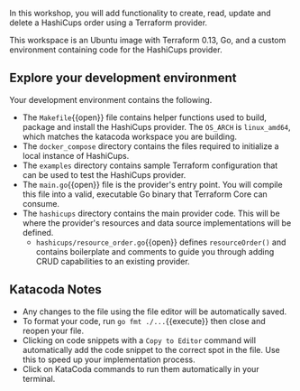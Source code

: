 In this workshop, you will add functionality to create, read, update and delete a HashiCups order using a Terraform provider.

This workspace is an Ubuntu image with Terraform 0.13, Go, and a custom environment containing code for the HashiCups provider.

## Explore your development environment

Your development environment contains the following.

- The `Makefile`{{open}} file contains helper functions used to build, package and install the HashiCups provider. The `OS_ARCH` is `linux_amd64`, which matches the katacoda workspace you are building.
- The `docker_compose` directory contains the files required to initialize a local instance of HashiCups.
- The `examples` directory contains sample Terraform configuration that can be used to test the HashiCups provider.
- The `main.go`{{open}} file is the provider's entry point. You will compile this file into a valid, executable Go binary that Terraform Core can consume.
- The `hashicups` directory contains the main provider code. This will be where the provider's resources and data source implementations will be defined.
    - `hashicups/resource_order.go`{{open}} defines `resourceOrder()` and contains boilerplate and comments to guide you through adding CRUD capabilities to an existing provider.

## Katacoda Notes

- Any changes to the file using the file editor will be automatically saved.
- To format your code, run `go fmt ./...`{{execute}} then close and reopen your file.
- Clicking on code snippets with a `Copy to Editor` command will automatically add the code snippet to the correct spot in the file. Use this to speed up your implementation process.
- Click on KataCoda commands to run them automatically in your terminal.
